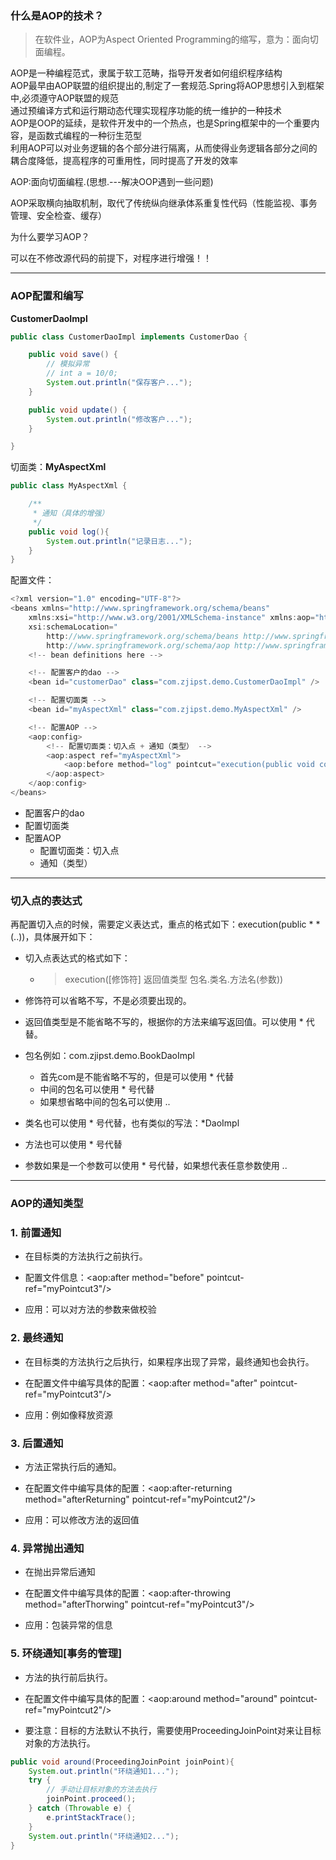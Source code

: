 ### 什么是AOP的技术？

> 在软件业，AOP为Aspect Oriented Programming的缩写，意为：面向切面编程。

AOP是一种编程范式，隶属于软工范畴，指导开发者如何组织程序结构  
AOP最早由AOP联盟的组织提出的,制定了一套规范.Spring将AOP思想引入到框架中,必须遵守AOP联盟的规范  
   通过预编译方式和运行期动态代理实现程序功能的统一维护的一种技术  
   AOP是OOP的延续，是软件开发中的一个热点，也是Spring框架中的一个重要内容，是函数式编程的一种衍生范型  
   利用AOP可以对业务逻辑的各个部分进行隔离，从而使得业务逻辑各部分之间的耦合度降低，提高程序的可重用性，同时提高了开发的效率

AOP:面向切面编程.\(思想.---解决OOP遇到一些问题\)

AOP采取横向抽取机制，取代了传统纵向继承体系重复性代码（性能监视、事务管理、安全检查、缓存）

为什么要学习AOP？

可以在不修改源代码的前提下，对程序进行增强！！

---

### AOP配置和编写

**CustomerDaoImpl**

```java
public class CustomerDaoImpl implements CustomerDao {

    public void save() {
        // 模拟异常
        // int a = 10/0;    
        System.out.println("保存客户...");
    }

    public void update() {
        System.out.println("修改客户...");
    }

}
```

切面类：**MyAspectXml**

```java
public class MyAspectXml {

    /**
     * 通知（具体的增强）
     */
    public void log(){
        System.out.println("记录日志...");
    }
}
```

配置文件：

```java
<?xml version="1.0" encoding="UTF-8"?>
<beans xmlns="http://www.springframework.org/schema/beans"
    xmlns:xsi="http://www.w3.org/2001/XMLSchema-instance" xmlns:aop="http://www.springframework.org/schema/aop"
    xsi:schemaLocation="
        http://www.springframework.org/schema/beans http://www.springframework.org/schema/beans/spring-beans.xsd
        http://www.springframework.org/schema/aop http://www.springframework.org/schema/aop/spring-aop.xsd">
    <!-- bean definitions here -->

    <!-- 配置客户的dao -->
    <bean id="customerDao" class="com.zjipst.demo.CustomerDaoImpl" />

    <!-- 配置切面类 -->
    <bean id="myAspectXml" class="com.zjipst.demo.MyAspectXml" />

    <!-- 配置AOP -->
    <aop:config>
        <!-- 配置切面类：切入点 + 通知（类型） -->
        <aop:aspect ref="myAspectXml">
            <aop:before method="log" pointcut="execution(public void com.zjipst.demo.CustomerDaoImpl.save())"/>
        </aop:aspect>
    </aop:config>
</beans>
```

* 配置客户的dao
* 配置切面类
* 配置AOP
  * 配置切面类：切入点
  * 通知（类型）

---

### **切入点的表达式**

再配置切入点的时候，需要定义表达式，重点的格式如下：execution\(public \* \*\(..\)\)，具体展开如下：

* 切入点表达式的格式如下：

  * > execution\(\[修饰符\] 返回值类型 包名.类名.方法名\(参数\)\)

* 修饰符可以省略不写，不是必须要出现的。

* 返回值类型是不能省略不写的，根据你的方法来编写返回值。可以使用 \* 代替。

* 包名例如：com.zjipst.demo.BookDaoImpl

  * 首先com是不能省略不写的，但是可以使用 \* 代替
  * 中间的包名可以使用 \* 号代替
  * 如果想省略中间的包名可以使用 .. 

* 类名也可以使用 \* 号代替，也有类似的写法：\*DaoImpl

* 方法也可以使用 \* 号代替

* 参数如果是一个参数可以使用 \* 号代替，如果想代表任意参数使用 ..

---

### **AOP的通知类型**

### 1. 前置通知

* 在目标类的方法执行之前执行。

* 配置文件信息：&lt;aop:after method="before" pointcut-ref="myPointcut3"/&gt;

* 应用：可以对方法的参数来做校验

### 2. 最终通知

* 在目标类的方法执行之后执行，如果程序出现了异常，最终通知也会执行。

* 在配置文件中编写具体的配置：&lt;aop:after method="after" pointcut-ref="myPointcut3"/&gt;

* 应用：例如像释放资源

### 3. 后置通知

* 方法正常执行后的通知。

* 在配置文件中编写具体的配置：&lt;aop:after-returning method="afterReturning" pointcut-ref="myPointcut2"/&gt;

* 应用：可以修改方法的返回值

### 4. 异常抛出通知

* 在抛出异常后通知

* 在配置文件中编写具体的配置：&lt;aop:after-throwing method="afterThorwing" pointcut-ref="myPointcut3"/&gt;

* 应用：包装异常的信息

### 5. 环绕通知\[事务的管理\]

* 方法的执行前后执行。

* 在配置文件中编写具体的配置：&lt;aop:around method="around" pointcut-ref="myPointcut2"/&gt;

* 要注意：目标的方法默认不执行，需要使用ProceedingJoinPoint对来让目标对象的方法执行。

```java
public void around(ProceedingJoinPoint joinPoint){
    System.out.println("环绕通知1...");
    try {
        // 手动让目标对象的方法去执行
        joinPoint.proceed();
    } catch (Throwable e) {
        e.printStackTrace();
    }
    System.out.println("环绕通知2...");
}
```




